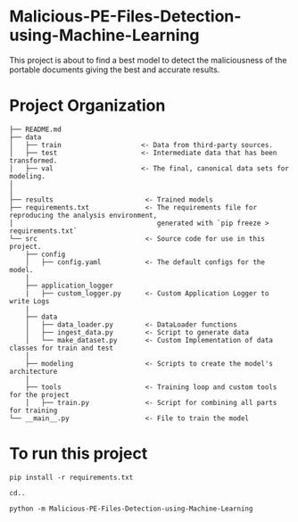 # Malicious-PE-Files-Detection-using-Machine-Learning

This project is about to find a best model to detect the maliciousness of the portable documents giving the best and accurate results.

# Project Organization

```
├── README.md
├── data
│   ├── train                    <- Data from third-party sources.
│   ├── test                     <- Intermediate data that has been transformed.
│   ├── val                      <- The final, canonical data sets for modeling.
│
│
├── results                       <- Trained models
├── requirements.txt              <- The requirements file for reproducing the analysis environment,
│                                    generated with `pip freeze > requirements.txt`
└── src                           <- Source code for use in this project.
    ├── config
    │   ├── config.yaml           <- The default configs for the model.
    │
    ├── application_logger
    |   ├── custom_logger.py      <- Custom Application Logger to write Logs
    |
    ├── data
    │   ├── data_loader.py        <- DataLoader functions
    │   ├── ingest_data.py        <- Script to generate data
    │   └── make_dataset.py       <- Custom Implementation of data classes for train and test
    │
    ├── modeling                  <- Scripts to create the model's architecture
    │
    ├── tools                     <- Training loop and custom tools for the project
    │   ├── train.py              <- Script for combining all parts for training
└── __main__.py                   <- File to train the model
```

# To run this project

```
pip install -r requirements.txt
```

```
cd..
```

```
python -m Malicious-PE-Files-Detection-using-Machine-Learning
```
